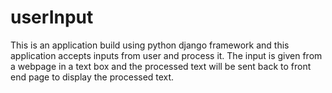 # userInput
This is an application build using python django framework and this application accepts inputs from user and process it.
The input is given from a webpage in a text box and the processed text will be sent back to front end page to display the processed text.
